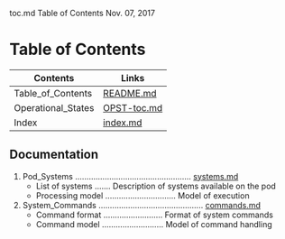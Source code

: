   toc.md Table of Contents	Nov. 07, 2017  

 **Table of Contents**
===============================================================================

Contents           | Links
-------------------|--------------------   
 Table_of_Contents | [README.md](README.md)      
 Operational_States| [OPST-toc.md](OPST-toc.md)    
 Index             | [index.md](index.md)

Documentation
-------------------------------------------------------------------------------
 1. Pod_Systems ................................................... [systems.md](systems.md)  
	* List of systems ....... Description of systems available on the pod   
	* Processing model ............................... Model of execution   
 2. System_Commands .............................................. [commands.md](commands.md)   
	* Command format .......................... Format of system commands   
	* Command model ........................... Model of command handling   
